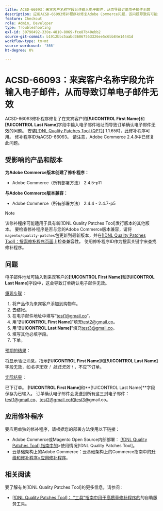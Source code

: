 ```yaml
---
title: ACSD-66093：来宾客户名称字段允许输入电子邮件，从而导致订单电子邮件无效
description: 应用ACSD-66093修补程序以修复Adobe Commerce问题，该问题导致有可能在来宾客户**[!UICONTROL First Name]**和**[!UICONTROL Last Name]**字段中输入电子邮件地址并发送无效的订单确认电子邮件。
feature: Checkout
role: Admin, Developer
type: Troubleshooting
exl-id: 30790492-330e-4810-8069-fce87b40ebb2
source-git-commit: b1912bbc5aabd36067563326ee5c6bb84e14441d
workflow-type: tm+mt
source-wordcount: '366'
ht-degree: 0%

---
```


# ACSD-66093：来宾客户名称字段允许输入电子邮件，从而导致订单电子邮件无效

ACSD-66093修补程序修复了在来宾客户的&#x200B;**[!UICONTROL First Name]**&#x200B;和&#x200B;**[!UICONTROL Last Name]**&#x200B;字段中输入电子邮件地址而导致订单确认电子邮件无效的问题。 安装[[!DNL Quality Patches Tool (QPT)]](/help/tools/quality-patches-tool/quality-patches-tool-to-self-serve-quality-patches.md) 1.1.65时，此修补程序可用。 修补程序ID为ACSD-66093。 请注意，Adobe Commerce 2.4.8中已修复此问题。

## 受影响的产品和版本

**为Adobe Commerce版本创建了修补程序：**

* Adobe Commerce（所有部署方法） 2.4.5-p11

**与Adobe Commerce版本兼容：**

* Adobe Commerce（所有部署方法） 2.4.4 - 2.4.7-p5

>[!NOTE]
>
>该修补程序可能适用于具有新[!DNL Quality Patches Tool]发行版本的其他版本。 要检查修补程序是否与您的Adobe Commerce版本兼容，请将`magento/quality-patches`包更新到最新版本，并在[[!DNL Quality Patches Tool]：搜索修补程序页面](https://experienceleague.adobe.com/tools/commerce-quality-patches/index.html)上检查兼容性。 使用修补程序ID作为搜索关键字来查找修补程序。

## 问题

电子邮件地址可输入到来宾客户的&#x200B;**[!UICONTROL First Name]**&#x200B;和&#x200B;**[!UICONTROL Last Name]**&#x200B;字段中，这会导致订单确认电子邮件无效。

<u>重现步骤</u>：

1. 将产品作为来宾客户添加到购物车。
2. 去结帐。
3. 在电子邮件地址中填写“test1@gmail.co”。
4. 用“**[!UICONTROL First Name]**”填充<test2@gmail.co>。
5. 用“**[!UICONTROL Last Name]**”填充<test3@gmail.co>。
6. 填写其他必填字段。
7. 下单。

<u>预期的结果</u>：

将显示验证消息，指示&#x200B;**[!UICONTROL First Name]**&#x200B;和&#x200B;**[!UICONTROL Last Name]**&#x200B;字段无效，如&#x200B;*名字无效！ 姓氏无效！*，不应下订单。

<u>实际结果</u>：

已下订单。
**[!UICONTROL First Name]**&#x200B;和&#x200B;**[!UICONTROL Last Name]**字段保存为已输入。
订单确认电子邮件会发送到所有这三封电子邮件：test1@gmail.co、test2@gmail.co和test3@gmail.co。

## 应用修补程序

要应用单独的修补程序，请根据您的部署方法使用以下链接：

* Adobe Commerce或Magento Open Source内部部署： [[!DNL Quality Patches Tool] 指南中的](/help/tools/quality-patches-tool/usage.md)>使用情况[!DNL Quality Patches Tool]。
* 云基础架构上的Adobe Commerce：云基础架构上的Commerce指南中的[升级和修补程序>应用修补程序](https://experienceleague.adobe.com/docs/commerce-cloud-service/user-guide/develop/upgrade/apply-patches.html)。

## 相关阅读

要了解有关[!DNL Quality Patches Tool]的更多信息，请参阅：

* [[!DNL Quality Patches Tool]： “工具”指南中用于高质量修补程序的](/help/tools/quality-patches-tool/quality-patches-tool-to-self-serve-quality-patches.md)的自助服务工具。
